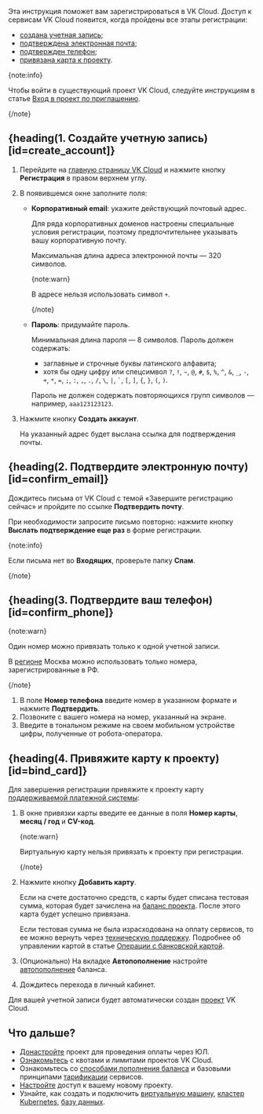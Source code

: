 Эта инструкция поможет вам зарегистрироваться в VK Cloud. Доступ к сервисам VK Cloud появится, когда пройдены все этапы регистрации:

* [создана учетная запись](#create_account);
* [подтверждена электронная почта](#confirm_email);
* [подтвержден телефон](#confirm_phone);
* [привязана карта к проекту](#bind_card).

{note:info}

Чтобы войти в существующий проект VK Cloud, следуйте инструкциям в статье [Вход в проект по приглашению](/ru/tools-for-using-services/account/instructions/project-invitation).

{/note}

## {heading(1. Создайте учетную запись)[id=create_account]}

1. Перейдите на [главную страницу VK Cloud](https://cloud.vk.com/) и нажмите кнопку **Регистрация** в правом верхнем углу.
1. В появившемся окне заполните поля:

    - **Корпоративный email**: укажите действующий почтовый адрес.

        Для ряда корпоративных доменов настроены специальные условия регистрации, поэтому предпочтительнее указывать вашу корпоративную почту.

        Максимальная длина адреса электронной почты — 320 символов.

        {note:warn}

        В адресе нельзя использовать символ `+`.

        {/note}

    - **Пароль**: придумайте пароль.

        Минимальная длина пароля — 8 символов. Пароль должен содержать:
        - заглавные и строчные буквы латинского алфавита;
        - хотя бы одну цифру или спецсимвол `?`, `!`, `~`, `@`, `#`, `$`, `%`, `^`, `&`, `_`, `-`, `+`, `*`, `=`, `;`, `:`, `,`, `.`, `/`, `\`, `|`, `` ` ``, `[`, `]`, `{`, `}`, `(`, `)`.

        Пароль не должен содержать повторяющихся групп символов — например, ``aaa123123123``.

1. Нажмите кнопку **Создать аккаунт**.

   На указанный адрес будет выслана ссылка для подтверждения почты.

## {heading(2. Подтвердите электронную почту)[id=confirm_email]}

Дождитесь письма от VK Cloud с темой «Завершите регистрацию сейчас» и пройдите по ссылке **Подтвердить почту**.

При необходимости запросите письмо повторно: нажмите кнопку **Выслать подтверждение еще раз** в форме регистрации.

{note:info}

Если письма нет во **Входящих**, проверьте папку **Спам**.

{/note}

## {heading(3. Подтвердите ваш телефон)[id=confirm_phone]}

{note:warn}

Один номер можно привязать только к одной учетной записи.

В [регионе](/ru/tools-for-using-services/account/concepts/regions) Москва можно использовать только номера, зарегистрированные в РФ. 

{/note}

1. В поле **Номер телефона** введите номер в указанном формате и нажмите **Подтвердить**.
1. Позвоните с вашего номера на номер, указанный на экране.
1. Введите в тональном режиме на своем мобильном устройстве цифры, полученные от робота-оператора.

## {heading(4. Привяжите карту к проекту)[id=bind_card]}

Для завершения регистрации привяжите к проекту карту [поддерживаемой платежной системы](/ru/intro/billing/concepts/payment-methods):

1. В окне привязки карты введите ее данные в поля **Номер карты**, **месяц / год** и **CV-код**.

   {note:warn}

   Виртуальную карту нельзя привязать к проекту при регистрации.

   {/note}

1. Нажмите кнопку **Добавить карту**.

   Если на счете достаточно средств, с карты будет списана тестовая сумма, которая будет зачислена на [баланс проекта](/ru/intro/billing/concepts/balance). После этого карта будет успешно привязана.

   Если тестовая сумма не была израсходована на оплату сервисов, то ее можно вернуть через [техническую поддержку](/ru/contacts). Подробнее об управлении картой в статье [Операции с банковской картой](/ru/intro/billing/instructions/add-card).

1. (Опционально) На вкладке **Автопополнение** настройте [автопополнение](/ru/intro/billing/instructions/add-card#nastroit_avtopopolnenie) баланса.
1. Дождитесь перехода в личный кабинет.

Для вашей учетной записи будет автоматически создан [проект](/ru/tools-for-using-services/account/concepts/projects) VK Cloud.

## Что дальше?

- [Донастройте](/ru/intro/billing/instructions/corporate) проект для проведения оплаты через ЮЛ.
- [Ознакомьтесь](/ru/tools-for-using-services/account/concepts/quotasandlimits) с квотами и лимитами проектов VK Cloud.
- Ознакомьтесь со [способами пополнения баланса](/ru/intro/billing/instructions/payment) и базовыми принципами [тарификации](/ru/tools-for-using-services/account/tariffication) сервисов.
- [Настройте](/ru/tools-for-using-services/account/instructions/project-settings/access-manage) доступ к вашему новому проекту.
- Узнайте, как создать и подключить [виртуальную машину](/ru/computing/iaas/quick-start), [кластер Kubernetes](/ru/kubernetes/k8s/quick-start), [базу данных](/ru/dbs/dbaas/quick-start).
 
